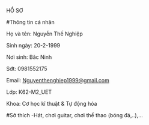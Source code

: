 HỒ SƠ

#Thông tin cá nhân

Họ và tên: Nguyễn Thế Nghiệp

Sinh ngày: 20-2-1999

Nơi sinh: Băc Ninh

Sđt: 0981552175

Email: Nguyenthenghiep1999@gmail.com

Lớp: K62-M2_UET

Khoa: Cơ học kĩ thuật & Tự động hóa

#Sở thích
-Hát, chơi guitar, chơi thể thao (bóng đá,..),...
